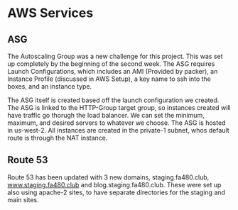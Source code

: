 # AWS Services
## ASG
The Autoscaling Group was a new challenge for this project. This was set up completely by the beginning of the second week. The ASG requires Launch Configurations, which includes an AMI (Provided by packer), an Instance Profile (discussed in AWS Setup), a key name to ssh into the boxes, and an instance type.

The ASG itself is created based off the launch configuration we created. The ASG is linked to the HTTP-Group target group, so instances created will have traffic go thorugh the load balancer. We can set the minimum, maximum, and desired servers to whatever we choose. The ASG is hosted in us-west-2. All instances are created in the private-1 subnet, whos default route is through the NAT instance.

## Route 53
Route 53 has been updated with 3 new domains, staging.fa480.club, www.staging.fa480.club and blog.staging.fa480.club. These were set up also using apache-2 sites, to have separate directories for the staging and main sites.
